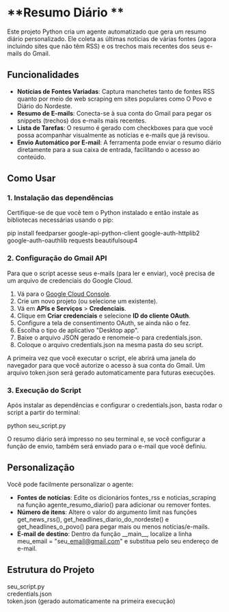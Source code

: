 # **Resumo Diário **

Este projeto Python cria um agente automatizado que gera um resumo diário personalizado. Ele coleta as últimas notícias de várias fontes (agora incluindo sites que não têm RSS) e os trechos mais recentes dos seus e-mails do Gmail.

## **Funcionalidades**

* **Notícias de Fontes Variadas**: Captura manchetes tanto de fontes RSS quanto por meio de web scraping em sites populares como O Povo e Diário do Nordeste.  
* **Resumo de E-mails**: Conecta-se à sua conta do Gmail para pegar os snippets (trechos) dos e-mails mais recentes.  
* **Lista de Tarefas**: O resumo é gerado com checkboxes para que você possa acompanhar visualmente as notícias e e-mails que já revisou.  
* **Envio Automático por E-mail**: A ferramenta pode enviar o resumo diário diretamente para a sua caixa de entrada, facilitando o acesso ao conteúdo.

## **Como Usar**

### **1\. Instalação das dependências**

Certifique-se de que você tem o Python instalado e então instale as bibliotecas necessárias usando o pip:

pip install feedparser google-api-python-client google-auth-httplib2 google-auth-oauthlib requests beautifulsoup4

### **2\. Configuração do Gmail API**

Para que o script acesse seus e-mails (para ler e enviar), você precisa de um arquivo de credenciais do Google Cloud.

1. Vá para o [Google Cloud Console](https://console.cloud.google.com/).  
2. Crie um novo projeto (ou selecione um existente).  
3. Vá em **APIs e Serviços** \> **Credenciais**.  
4. Clique em **Criar credenciais** e selecione **ID do cliente OAuth**.  
5. Configure a tela de consentimento OAuth, se ainda não o fez.  
6. Escolha o tipo de aplicativo "Desktop app".  
7. Baixe o arquivo JSON gerado e renomeie-o para credentials.json.  
8. Coloque o arquivo credentials.json na mesma pasta do seu script.

A primeira vez que você executar o script, ele abrirá uma janela do navegador para que você autorize o acesso à sua conta do Gmail. Um arquivo token.json será gerado automaticamente para futuras execuções.

### **3\. Execução do Script**

Após instalar as dependências e configurar o credentials.json, basta rodar o script a partir do terminal:

python seu\_script.py

O resumo diário será impresso no seu terminal e, se você configurar a função de envio, também será enviado para o e-mail que você definiu.

## **Personalização**

Você pode facilmente personalizar o agente:

* **Fontes de notícias**: Edite os dicionários fontes\_rss e noticias\_scraping na função agente\_resumo\_diario() para adicionar ou remover fontes.  
* **Número de itens**: Altere o valor do argumento limit nas funções get\_news\_rss(), get\_headlines\_diario\_do\_nordeste() e get\_headlines\_o\_povo() para pegar mais ou menos notícias/e-mails.  
* **E-mail de destino**: Dentro da função \_\_main\_\_, localize a linha meu\_email \= "seu\_email@gmail.com" e substitua pelo seu endereço de e-mail.

## **Estrutura do Projeto**

seu\_script.py  
credentials.json  
token.json (gerado automaticamente na primeira execução)  

